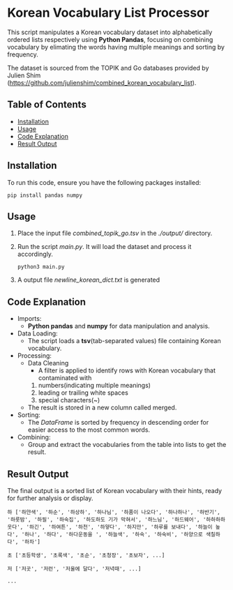 # Korean Vocabulary List Processor
This script manipulates a Korean vocabulary dataset into alphabetically ordered lists respectively using **Python Pandas**, focusing on combining vocabulary by elimating the words having multiple meanings and sorting by frequency.

The dataset is sourced from the TOPIK and Go databases provided by Julien Shim (https://github.com/julienshim/combined_korean_vocabulary_list).

## Table of Contents
- [Installation](#installation)  
- [Usage](#usage)  
- [Code Explanation](#explanation)  
- [Result Output](#output)  


<a name="installation"></a>

## Installation
To run this code, ensure you have the following packages installed:

```pip install pandas numpy```

<a name="usage"></a>

## Usage
1. Place the input file *combined_topik_go.tsv* in the *./output/* directory.
2. Run the script *main.py*. It will load the dataset and process it accordingly.

    ```python3 main.py```
3. A output file *newline_korean_dict.txt* is generated

<a name="explanation"></a>

## Code Explanation
- Imports:
    - **Python pandas** and **numpy** for data manipulation and analysis.
- Data Loading:
    - The script loads a **tsv**(tab-separated values) file containing Korean vocabulary.
- Processing:
    - Data Cleaning
        - A filter is applied to identify rows with Korean vocabulary that contaminated with 
        1. numbers(indicating multiple meanings)
        2. leading or trailing white spaces 
        4. special characters(~)
    - The result is stored in a new column called merged.
- Sorting:
    - The *DataFrame* is sorted by frequency in descending order for easier access to the most common words.
- Combining:
    - Group and extract the vocabularies from the table into lists to get the result.

<a name="output"></a>

## Result Output
The final output is a sorted list of Korean vocabulary with their hints, ready for further analysis or display.
```
하 ['하얀색', '하순', '하상하', '하나님', '하품이 나오다', '하나하나', '하반기', '하룻밤', '하필', '하숙집', '하도하도 기가 막혀서', '하느님', '하드웨어', '하하하하 웃다', '하긴', '하여튼', '하천', '하얗다', '하지만', '하루를 보내다', '하늘이 높다', '하나', '하다', '하다운동을 ', '하늘색', '하숙', '하숙비', '하양으로 색칠하다', '하차'] 

초 ['초등학생', '초록색', '초순', '초청장', '초보자', ...] 

저 ['저곳', '저런', '저울에 달다', '저녁때', ...] 

...
```

